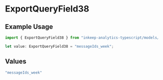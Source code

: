 # ExportQueryField38

## Example Usage

```typescript
import { ExportQueryField38 } from "inkeep-analytics-typescript/models/operations";

let value: ExportQueryField38 = "messageIds_week";
```

## Values

```typescript
"messageIds_week"
```
